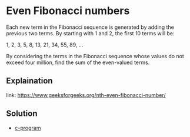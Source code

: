 # Even Fibonacci numbers

Each new term in the Fibonacci sequence is generated by adding the previous two terms. By starting with 1 and 2, the first 10 terms will be:

1, 2, 3, 5, 8, 13, 21, 34, 55, 89, ...

By considering the terms in the Fibonacci sequence whose values do not exceed four million, find the sum of the even-valued terms.

## Explaination

link: https://www.geeksforgeeks.org/nth-even-fibonacci-number/

## Solution

- [c-program](../src/euler0002.c)
